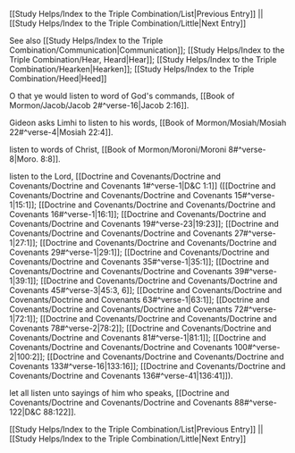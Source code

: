 [[Study Helps/Index to the Triple Combination/List|Previous Entry]]  ||  [[Study Helps/Index to the Triple Combination/Little|Next Entry]]

 See also [[Study Helps/Index to the Triple Combination/Communication|Communication]]; [[Study Helps/Index to the Triple Combination/Hear, Heard|Hear]]; [[Study Helps/Index to the Triple Combination/Hearken|Hearken]]; [[Study Helps/Index to the Triple Combination/Heed|Heed]]

 O that ye would listen to word of God's commands, [[Book of Mormon/Jacob/Jacob 2#^verse-16|Jacob 2:16]].

 Gideon asks Limhi to listen to his words, [[Book of Mormon/Mosiah/Mosiah 22#^verse-4|Mosiah 22:4]].

 listen to words of Christ, [[Book of Mormon/Moroni/Moroni 8#^verse-8|Moro. 8:8]].

 listen to the Lord, [[Doctrine and Covenants/Doctrine and Covenants/Doctrine and Covenants 1#^verse-1|D&C 1:1]] ([[Doctrine and Covenants/Doctrine and Covenants/Doctrine and Covenants 15#^verse-1|15:1]]; [[Doctrine and Covenants/Doctrine and Covenants/Doctrine and Covenants 16#^verse-1|16:1]]; [[Doctrine and Covenants/Doctrine and Covenants/Doctrine and Covenants 19#^verse-23|19:23]]; [[Doctrine and Covenants/Doctrine and Covenants/Doctrine and Covenants 27#^verse-1|27:1]]; [[Doctrine and Covenants/Doctrine and Covenants/Doctrine and Covenants 29#^verse-1|29:1]]; [[Doctrine and Covenants/Doctrine and Covenants/Doctrine and Covenants 35#^verse-1|35:1]]; [[Doctrine and Covenants/Doctrine and Covenants/Doctrine and Covenants 39#^verse-1|39:1]]; [[Doctrine and Covenants/Doctrine and Covenants/Doctrine and Covenants 45#^verse-3|45:3, 6]]; [[Doctrine and Covenants/Doctrine and Covenants/Doctrine and Covenants 63#^verse-1|63:1]]; [[Doctrine and Covenants/Doctrine and Covenants/Doctrine and Covenants 72#^verse-1|72:1]]; [[Doctrine and Covenants/Doctrine and Covenants/Doctrine and Covenants 78#^verse-2|78:2]]; [[Doctrine and Covenants/Doctrine and Covenants/Doctrine and Covenants 81#^verse-1|81:1]]; [[Doctrine and Covenants/Doctrine and Covenants/Doctrine and Covenants 100#^verse-2|100:2]]; [[Doctrine and Covenants/Doctrine and Covenants/Doctrine and Covenants 133#^verse-16|133:16]]; [[Doctrine and Covenants/Doctrine and Covenants/Doctrine and Covenants 136#^verse-41|136:41]]).

 let all listen unto sayings of him who speaks, [[Doctrine and Covenants/Doctrine and Covenants/Doctrine and Covenants 88#^verse-122|D&C 88:122]].

[[Study Helps/Index to the Triple Combination/List|Previous Entry]]  ||  [[Study Helps/Index to the Triple Combination/Little|Next Entry]]